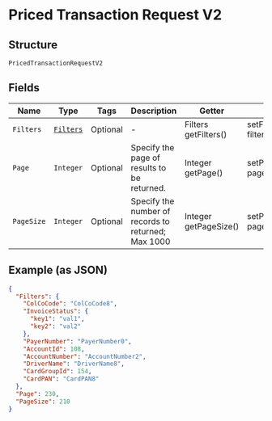 
# Priced Transaction Request V2

## Structure

`PricedTransactionRequestV2`

## Fields

| Name | Type | Tags | Description | Getter | Setter |
|  --- | --- | --- | --- | --- | --- |
| `Filters` | [`Filters`](../../doc/models/filters.md) | Optional | - | Filters getFilters() | setFilters(Filters filters) |
| `Page` | `Integer` | Optional | Specify the page of results to be returned. | Integer getPage() | setPage(Integer page) |
| `PageSize` | `Integer` | Optional | Specify the number of records to returned; Max 1000 | Integer getPageSize() | setPageSize(Integer pageSize) |

## Example (as JSON)

```json
{
  "Filters": {
    "ColCoCode": "ColCoCode8",
    "InvoiceStatus": {
      "key1": "val1",
      "key2": "val2"
    },
    "PayerNumber": "PayerNumber0",
    "AccountId": 108,
    "AccountNumber": "AccountNumber2",
    "DriverName": "DriverName8",
    "CardGroupId": 154,
    "CardPAN": "CardPAN8"
  },
  "Page": 230,
  "PageSize": 210
}
```

